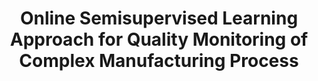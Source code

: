 ---
layout: publication
authors: 'W. Weiwei, M. Pratama, A. Ashfahani, and E. Yapp Kien Yee'
title: 'Online Semisupervised Learning Approach for Quality Monitoring of Complex Manufacturing Process'
year: '2021'
conference: 'Complexity'
---